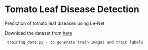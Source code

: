 # Tomato Leaf Disease Detection
Prediction of tomato leaf diseases using Le-Net 

Download the dataset from [here](https://drive.google.com/open?id=1DVy0LyUUfJciyo7BUFm1sHKSRdTVJgjF)
     
     training_data.py - to generate train images and train labels
